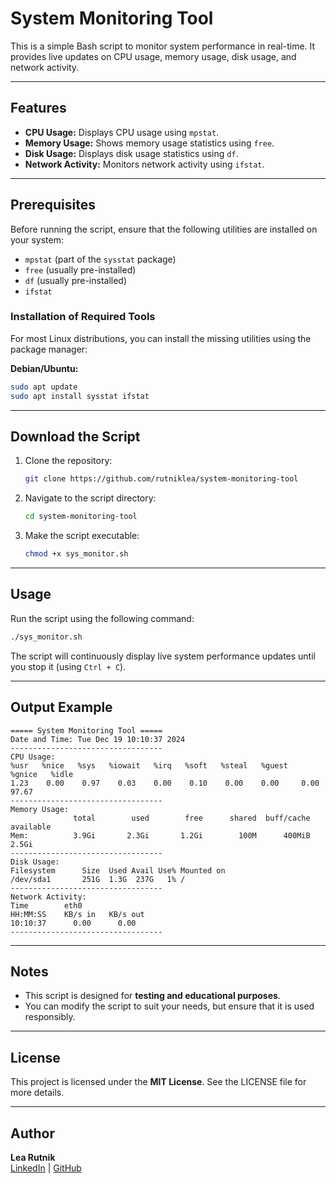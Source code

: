 # System Monitoring Tool

This is a simple Bash script to monitor system performance in real-time. It provides live updates on CPU usage, memory usage, disk usage, and network activity.

---

## Features
- **CPU Usage:** Displays CPU usage using `mpstat`.
- **Memory Usage:** Shows memory usage statistics using `free`.
- **Disk Usage:** Displays disk usage statistics using `df`.
- **Network Activity:** Monitors network activity using `ifstat`.

---

## Prerequisites
Before running the script, ensure that the following utilities are installed on your system:
- `mpstat` (part of the `sysstat` package)
- `free` (usually pre-installed)
- `df` (usually pre-installed)
- `ifstat`

### Installation of Required Tools
For most Linux distributions, you can install the missing utilities using the package manager:

**Debian/Ubuntu:**
```bash
sudo apt update
sudo apt install sysstat ifstat
```

---

## Download the Script

1. Clone the repository:
   ```bash
   git clone https://github.com/rutniklea/system-monitoring-tool
   ```

2. Navigate to the script directory:
   ```bash
   cd system-monitoring-tool
   ```

3. Make the script executable:
   ```bash
   chmod +x sys_monitor.sh
   ```

---

## Usage
Run the script using the following command:
```bash
./sys_monitor.sh
```
The script will continuously display live system performance updates until you stop it (using `Ctrl + C`).

---

## Output Example

```
===== System Monitoring Tool =====
Date and Time: Tue Dec 19 10:10:37 2024
----------------------------------
CPU Usage:
%usr   %nice   %sys   %iowait   %irq   %soft   %steal   %guest   %gnice   %idle
1.23    0.00    0.97    0.03    0.00    0.10    0.00    0.00     0.00   97.67
----------------------------------
Memory Usage:
              total        used        free      shared  buff/cache   available
Mem:          3.9Gi       2.3Gi       1.2Gi        100M      400MiB       2.5Gi
----------------------------------
Disk Usage:
Filesystem      Size  Used Avail Use% Mounted on
/dev/sda1       251G  1.3G  237G   1% /
----------------------------------
Network Activity:
Time        eth0
HH:MM:SS    KB/s in   KB/s out
10:10:37      0.00      0.00
----------------------------------
```

---

## Notes
- This script is designed for **testing and educational purposes**.
- You can modify the script to suit your needs, but ensure that it is used responsibly.

---


## License
This project is licensed under the **MIT License**. See the LICENSE file for more details.

---

## Author
**Lea Rutnik**  
[LinkedIn](https://www.linkedin.com/in/lea-rutnik/) | [GitHub](https://github.com/rutniklea)
